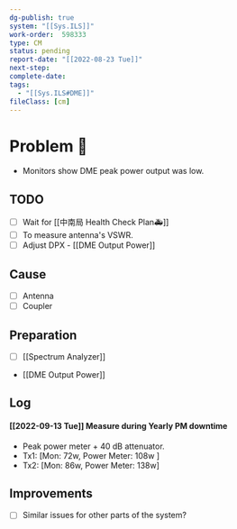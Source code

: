 ```yaml
---
dg-publish: true
system: "[[Sys.ILS]]"
work-order:  598333
type: CM
status: pending
report-date: "[[2022-08-23 Tue]]"
next-step: 
complete-date: 
tags:
  - "[[Sys.ILS#DME]]"
fileClass: [cm]
---
```


# Problem 🐞
- Monitors show DME peak power output was low.
## TODO
- [ ] Wait for [[中南局 Health Check Plan🚑]]
- [ ] To measure antenna's VSWR.
- [ ] Adjust DPX - [[DME Output Power]]
## Cause
- [ ] Antenna 
- [ ] Coupler 
## Preparation
- [ ] [[Spectrum Analyzer]] 
- [[DME Output Power]]
## Log
#### 
####  [[2022-09-13 Tue]] Measure during Yearly PM downtime
- Peak power meter + 40 dB attenuator.
- Tx1: [Mon: 72w, Power Meter: 108w ]
- Tx2: [Mon: 86w, Power Meter: 138w]

## Improvements
- [ ] Similar issues for other parts of the system?


